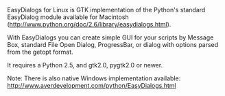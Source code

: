 EasyDialogs for Linux is GTK implementation of the Python's standard EasyDialog module available for Macintosh (http://www.python.org/doc/2.6/library/easydialogs.html).

With EasyDialogs you can create simple GUI for your scripts by Message Box,  standard File Open Dialog, ProgressBar, or dialog with options parsed from the getopt format.

It requires a Python 2.5, and gtk2.0, pygtk2.0 or newer.

Note: There is also native Windows implementation available: http://www.averdevelopment.com/python/EasyDialogs.html